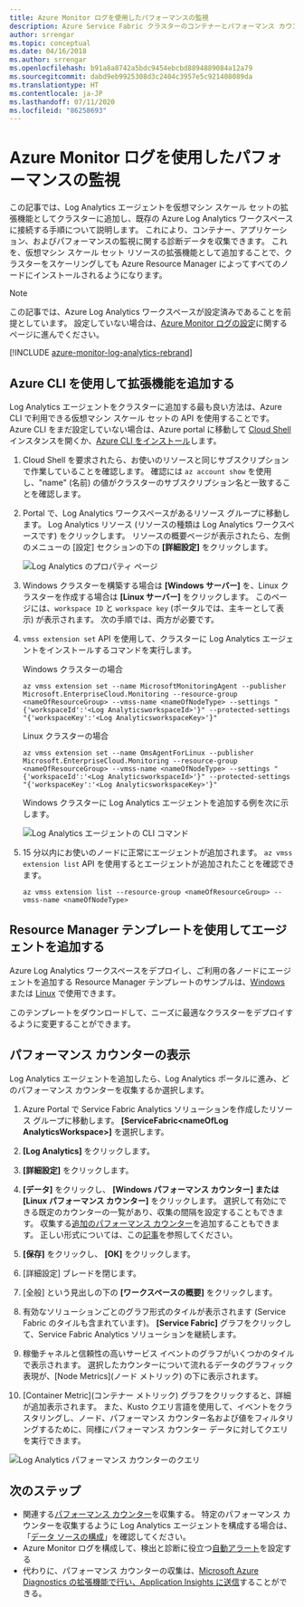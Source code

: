 ```yaml
---
title: Azure Monitor ログを使用したパフォーマンスの監視
description: Azure Service Fabric クラスターのコンテナーとパフォーマンス カウンターを監視するように Log Analytics Agent を設定する方法を説明します。
author: srrengar
ms.topic: conceptual
ms.date: 04/16/2018
ms.author: srrengar
ms.openlocfilehash: b91a8a8742a5bdc9454ebcbd8894889084a12a79
ms.sourcegitcommit: dabd9eb9925308d3c2404c3957e5c921408089da
ms.translationtype: HT
ms.contentlocale: ja-JP
ms.lasthandoff: 07/11/2020
ms.locfileid: "86258693"
---
```

# <a name="performance-monitoring-with-azure-monitor-logs"></a>Azure Monitor ログを使用したパフォーマンスの監視

この記事では、Log Analytics エージェントを仮想マシン スケール セットの拡張機能としてクラスターに追加し、既存の Azure Log Analytics ワークスペースに接続する手順について説明します。 これにより、コンテナー、アプリケーション、およびパフォーマンスの監視に関する診断データを収集できます。 これを、仮想マシン スケール セット リソースの拡張機能として追加することで、クラスターをスケーリングしても Azure Resource Manager によってすべてのノードにインストールされるようになります。

> [!NOTE]
> この記事では、Azure Log Analytics ワークスペースが設定済みであることを前提としています。 設定していない場合は、[Azure Monitor ログの設定](service-fabric-diagnostics-oms-setup.md)に関するページに進んでください。

[!INCLUDE [azure-monitor-log-analytics-rebrand](../../includes/azure-monitor-log-analytics-rebrand.md)]

## <a name="add-the-agent-extension-via-azure-cli"></a>Azure CLI を使用して拡張機能を追加する

Log Analytics エージェントをクラスターに追加する最も良い方法は、Azure CLI で利用できる仮想マシン スケール セットの API を使用することです。 Azure CLI をまだ設定していない場合は、Azure portal に移動して [Cloud Shell](../cloud-shell/overview.md) インスタンスを開くか、[Azure CLI をインストール](/cli/azure/install-azure-cli)します。

1. Cloud Shell を要求されたら、お使いのリソースと同じサブスクリプションで作業していることを確認します。 確認には `az account show` を使用し、"name" (名前) の値がクラスターのサブスクリプション名と一致することを確認します。

2. Portal で、Log Analytics ワークスペースがあるリソース グループに移動します。 Log Analytics リソース (リソースの種類は Log Analytics ワークスペースです) をクリックします。 リソースの概要ページが表示されたら、左側のメニューの [設定] セクションの下の **[詳細設定]** をクリックします。

    ![Log Analytics のプロパティ ページ](media/service-fabric-diagnostics-oms-agent/oms-advanced-settings.png)

3. Windows クラスターを構築する場合は **[Windows サーバー]** を、Linux クラスターを作成する場合は **[Linux サーバー]** をクリックします。 このページには、`workspace ID` と `workspace key` (ポータルでは、主キーとして表示) が表示されます。 次の手順では、両方が必要です。

4. `vmss extension set` API を使用して、クラスターに Log Analytics エージェントをインストールするコマンドを実行します。

    Windows クラスターの場合

    ```azurecli
    az vmss extension set --name MicrosoftMonitoringAgent --publisher Microsoft.EnterpriseCloud.Monitoring --resource-group <nameOfResourceGroup> --vmss-name <nameOfNodeType> --settings "{'workspaceId':'<Log AnalyticsworkspaceId>'}" --protected-settings "{'workspaceKey':'<Log AnalyticsworkspaceKey>'}"
    ```

    Linux クラスターの場合

    ```azurecli
    az vmss extension set --name OmsAgentForLinux --publisher Microsoft.EnterpriseCloud.Monitoring --resource-group <nameOfResourceGroup> --vmss-name <nameOfNodeType> --settings "{'workspaceId':'<Log AnalyticsworkspaceId>'}" --protected-settings "{'workspaceKey':'<Log AnalyticsworkspaceKey>'}"
    ```

    Windows クラスターに Log Analytics エージェントを追加する例を次に示します。

    ![Log Analytics エージェントの CLI コマンド](media/service-fabric-diagnostics-oms-agent/cli-command.png)

5. 15 分以内にお使いのノードに正常にエージェントが追加されます。 `az vmss extension list` API を使用するとエージェントが追加されたことを確認できます。

    ```azurecli
    az vmss extension list --resource-group <nameOfResourceGroup> --vmss-name <nameOfNodeType>
    ```

## <a name="add-the-agent-via-the-resource-manager-template"></a>Resource Manager テンプレートを使用してエージェントを追加する

Azure Log Analytics ワークスペースをデプロイし、ご利用の各ノードにエージェントを追加する Resource Manager テンプレートのサンプルは、[Windows](https://github.com/Azure-Samples/service-fabric-cluster-templates/tree/master/5-VM-Windows-OMS-UnSecure) または [Linux](https://github.com/Azure-Samples/service-fabric-cluster-templates/tree/master/5-VM-Ubuntu-1-NodeType-Secure-OMS) で使用できます。

このテンプレートをダウンロードして、ニーズに最適なクラスターをデプロイするように変更することができます。

## <a name="view-performance-counters"></a>パフォーマンス カウンターの表示

Log Analytics エージェントを追加したら、Log Analytics ポータルに進み、どのパフォーマンス カウンターを収集するか選択します。

1. Azure Portal で Service Fabric Analytics ソリューションを作成したリソース グループに移動します。 **[ServiceFabric\<nameOfLog AnalyticsWorkspace\>]** を選択します。

2. **[Log Analytics]** をクリックします。

3. **[詳細設定]** をクリックします。

4. **[データ]** をクリックし、 **[Windows パフォーマンス カウンター] または [Linux パフォーマンス カウンター]** をクリックします。 選択して有効にできる既定のカウンターの一覧があり、収集の間隔を設定することもできます。 収集する[追加のパフォーマンス カウンター](service-fabric-diagnostics-event-generation-perf.md)を追加することもできます。 正しい形式については、この[記事](/windows/win32/perfctrs/specifying-a-counter-path)を参照してください。

5. **[保存]** をクリックし、 **[OK]** をクリックします。

6. [詳細設定] ブレードを閉じます。

7. [全般] という見出しの下の **[ワークスペースの概要]** をクリックします。

8. 有効なソリューションごとのグラフ形式のタイルが表示されます (Service Fabric のタイルも含まれています)。 **[Service Fabric]** グラフをクリックして、Service Fabric Analytics ソリューションを継続します。

9. 稼働チャネルと信頼性の高いサービス イベントのグラフがいくつかのタイルで表示されます。 選択したカウンターについて流れるデータのグラフィック表現が、[Node Metrics]\(ノード メトリック\) の下に表示されます。

10. [Container Metric]\(コンテナー メトリック\) グラフをクリックすると、詳細が追加表示されます。 また、Kusto クエリ言語を使用して、イベントをクラスタリングし、ノード、パフォーマンス カウンター名および値をフィルタリングするために、同様にパフォーマンス カウンター データに対してクエリを実行できます。

![Log Analytics パフォーマンス カウンターのクエリ](media/service-fabric-diagnostics-event-analysis-oms/oms_node_metrics_table.PNG)

## <a name="next-steps"></a>次のステップ

* 関連する[パフォーマンス カウンター](service-fabric-diagnostics-event-generation-perf.md)を収集する。 特定のパフォーマンス カウンターを収集するように Log Analytics エージェントを構成する場合は、「[データ ソースの構成](../azure-monitor/platform/agent-data-sources.md#configuring-data-sources)」を確認してください。
* Azure Monitor ログを構成して、検出と診断に役立つ[自動アラート](../azure-monitor/platform/alerts-overview.md)を設定する
* 代わりに、パフォーマンス カウンターの収集は、[Microsoft Azure Diagnostics の拡張機能で行い、Application Insights に送信](service-fabric-diagnostics-event-aggregation-wad.md#add-the-application-insights-sink-to-the-resource-manager-template)することができる。
